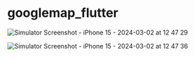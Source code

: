 # googlemap_flutter

![Simulator Screenshot - iPhone 15 - 2024-03-02 at 12 47 29](https://github.com/technologiesxportsoft/googlemap_flutter/assets/85728901/07ead9e5-9a37-476d-bcba-ae0062c1c75f)

![Simulator Screenshot - iPhone 15 - 2024-03-02 at 12 47 36](https://github.com/technologiesxportsoft/googlemap_flutter/assets/85728901/1be6b455-f1ce-44d8-8f90-0b59959ec5ce)

